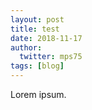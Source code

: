 ```yaml
---
layout: post
title: test
date: 2018-11-17
author:
  twitter: mps75
tags: [blog]
---
```


Lorem ipsum.
